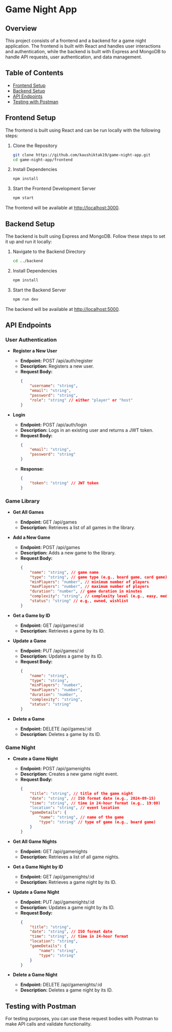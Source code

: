 # Game Night App

## Overview

This project consists of a frontend and a backend for a game night application. The frontend is built with React and handles user interactions and authentication, while the backend is built with Express and MongoDB to handle API requests, user authentication, and data management.

## Table of Contents

- [Frontend Setup](#frontend-setup)
- [Backend Setup](#backend-setup)
- [API Endpoints](#api-endpoints)
- [Testing with Postman](#testing-with-postman)

## Frontend Setup

The frontend is built using React and can be run locally with the following steps:

1. Clone the Repository
    ```bash
    git clone https://github.com/kaushiktak19/game-night-app.git
    cd game-night-app/frontend
    ```

2. Install Dependencies
    ```bash
    npm install
    ```

3. Start the Frontend Development Server
    ```bash
    npm start
    ```

The frontend will be available at [http://localhost:3000](http://localhost:3000).

## Backend Setup

The backend is built using Express and MongoDB. Follow these steps to set it up and run it locally:

1. Navigate to the Backend Directory
    ```bash
    cd ../backend
    ```

2. Install Dependencies
    ```bash
    npm install
    ```

3. Start the Backend Server
    ```bash
    npm run dev
    ```

The backend will be available at [http://localhost:5000](http://localhost:5000).

## API Endpoints

### User Authentication

- **Register a New User**
    - **Endpoint:** POST /api/auth/register
    - **Description:** Registers a new user.
    - **Request Body:**
        ```json
        {
            "username": "string",
            "email": "string",
            "password": "string",
            "role": "string" // either "player" or "host"
        }
        ```

- **Login**
    - **Endpoint:** POST /api/auth/login
    - **Description:** Logs in an existing user and returns a JWT token.
    - **Request Body:**
        ```json
        {
            "email": "string",
            "password": "string"
        }
        ```
    - **Response:**
        ```json
        {
            "token": "string" // JWT token
        }
        ```

### Game Library

- **Get All Games**
    - **Endpoint:** GET /api/games
    - **Description:** Retrieves a list of all games in the library.

- **Add a New Game**
    - **Endpoint:** POST /api/games
    - **Description:** Adds a new game to the library.
    - **Request Body:**
        ```json
        {
            "name": "string", // game name
            "type": "string", // game type (e.g., board game, card game)
            "minPlayers": "number", // minimum number of players
            "maxPlayers": "number", // maximum number of players
            "duration": "number", // game duration in minutes
            "complexity": "string", // complexity level (e.g., easy, medium, hard)
            "status": "string" // e.g., owned, wishlist
        }
        ```

- **Get a Game by ID**
    - **Endpoint:** GET /api/games/:id
    - **Description:** Retrieves a game by its ID.

- **Update a Game**
    - **Endpoint:** PUT /api/games/:id
    - **Description:** Updates a game by its ID.
    - **Request Body:**
        ```json
        {
            "name": "string",
            "type": "string",
            "minPlayers": "number",
            "maxPlayers": "number",
            "duration": "number",
            "complexity": "string",
            "status": "string"
        }
        ```

- **Delete a Game**
    - **Endpoint:** DELETE /api/games/:id
    - **Description:** Deletes a game by its ID.

### Game Night

- **Create a Game Night**
    - **Endpoint:** POST /api/gamenights
    - **Description:** Creates a new game night event.
    - **Request Body:**
        ```json
        {
            "title": "string", // title of the game night
            "date": "string", // ISO format date (e.g., 2024-09-15)
            "time": "string", // time in 24-hour format (e.g., 19:00)
            "location": "string", // event location
            "gameDetails": {
                "name": "string", // name of the game
                "type": "string" // type of game (e.g., board game)
            }
        }
        ```

- **Get All Game Nights**
    - **Endpoint:** GET /api/gamenights
    - **Description:** Retrieves a list of all game nights.

- **Get a Game Night by ID**
    - **Endpoint:** GET /api/gamenights/:id
    - **Description:** Retrieves a game night by its ID.

- **Update a Game Night**
    - **Endpoint:** PUT /api/gamenights/:id
    - **Description:** Updates a game night by its ID.
    - **Request Body:**
        ```json
        {
            "title": "string",
            "date": "string", // ISO format date
            "time": "string", // time in 24-hour format
            "location": "string",
            "gameDetails": {
                "name": "string",
                "type": "string"
            }
        }
        ```

- **Delete a Game Night**
    - **Endpoint:** DELETE /api/gamenights/:id
    - **Description:** Deletes a game night by its ID.

## Testing with Postman

For testing purposes, you can use these request bodies with Postman to make API calls and validate functionality.
